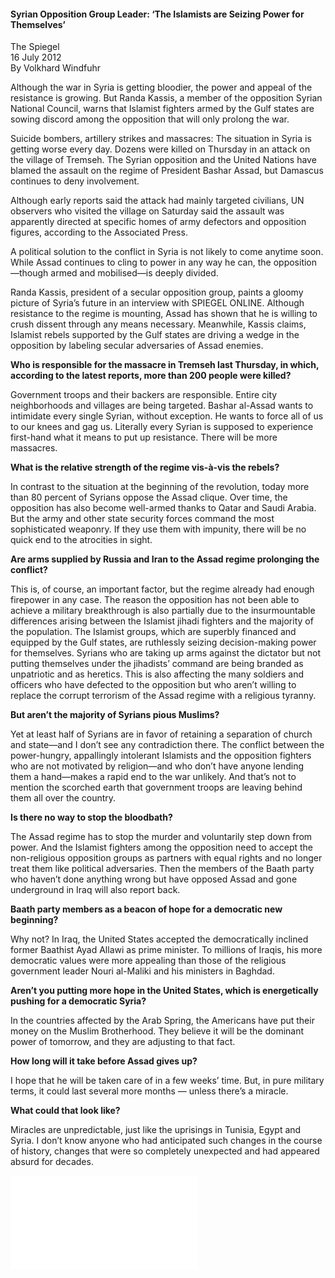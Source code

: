 <h4>Syrian Opposition Group Leader: ‘The Islamists are Seizing Power for Themselves’</h4>

The Spiegel  
16 July 2012  
By Volkhard Windfuhr  

Although the war in Syria is getting bloodier, the power and appeal of the resistance is growing. But Randa Kassis, a member of the opposition Syrian National Council, warns that Islamist fighters armed by the Gulf states are sowing discord among the opposition that will only prolong the war.

Suicide bombers, artillery strikes and massacres: The situation in Syria is getting worse every day. Dozens were killed on Thursday in an attack on the village of Tremseh. The Syrian opposition and the United Nations have blamed the assault on the regime of President Bashar Assad, but Damascus continues to deny involvement.

Although early reports said the attack had mainly targeted civilians, UN observers who visited the village on Saturday said the assault was apparently directed at specific homes of army defectors and opposition figures, according to the Associated Press.

A political solution to the conflict in Syria is not likely to come anytime soon. While Assad continues to cling to power in any way he can, the opposition—though armed and mobilised—is deeply divided.

Randa Kassis, president of a secular opposition group, paints a gloomy picture of Syria’s future in an interview with SPIEGEL ONLINE. Although resistance to the regime is mounting, Assad has shown that he is willing to crush dissent through any means necessary. Meanwhile, Kassis claims, Islamist rebels supported by the Gulf states are driving a wedge in the opposition by labeling secular adversaries of Assad enemies.

<b>Who is responsible for the massacre in Tremseh last Thursday, in which, according to the latest reports, more than 200 people were killed?</b>

Government troops and their backers are responsible. Entire city neighborhoods and villages are being targeted. Bashar al-Assad wants to intimidate every single Syrian, without exception. He wants to force all of us to our knees and gag us. Literally every Syrian is supposed to experience first-hand what it means to put up resistance. There will be more massacres.

<b>What is the relative strength of the regime vis-à-vis the rebels?</b>

In contrast to the situation at the beginning of the revolution, today more than 80 percent of Syrians oppose the Assad clique. Over time, the opposition has also become well-armed thanks to Qatar and Saudi Arabia. But the army and other state security forces command the most sophisticated weaponry. If they use them with impunity, there will be no quick end to the atrocities in sight.

<b>Are arms supplied by Russia and Iran to the Assad regime prolonging the conflict?</b>

This is, of course, an important factor, but the regime already had enough firepower in any case. The reason the opposition has not been able to achieve a military breakthrough is also partially due to the insurmountable differences arising between the Islamist jihadi fighters and the majority of the population. The Islamist groups, which are superbly financed and equipped by the Gulf states, are ruthlessly seizing decision-making power for themselves. Syrians who are taking up arms against the dictator but not putting themselves under the jihadists’ command are being branded as unpatriotic and as heretics. This is also affecting the many soldiers and officers who have defected to the opposition but who aren’t willing to replace the corrupt terrorism of the Assad regime with a religious tyranny.

<b>But aren’t the majority of Syrians pious Muslims?</b>

Yet at least half of Syrians are in favor of retaining a separation of church and state—and I don’t see any contradiction there. The conflict between the power-hungry, appallingly intolerant Islamists and the opposition fighters who are not motivated by religion—and who don’t have anyone lending them a hand—makes a rapid end to the war unlikely. And that’s not to mention the scorched earth that government troops are leaving behind them all over the country.

<b>Is there no way to stop the bloodbath?</b>

The Assad regime has to stop the murder and voluntarily step down from power. And the Islamist fighters among the opposition need to accept the non-religious opposition groups as partners with equal rights and no longer treat them like political adversaries. Then the members of the Baath party who haven’t done anything wrong but have opposed Assad and gone underground in Iraq will also report back.

<b>Baath party members as a beacon of hope for a democratic new beginning?</b>

Why not? In Iraq, the United States accepted the democratically inclined former Baathist Ayad Allawi as prime minister. To millions of Iraqis, his more democratic values were more appealing than those of the religious government leader Nouri al-Maliki and his ministers in Baghdad.

<b>Aren’t you putting more hope in the United States, which is energetically pushing for a democratic Syria?</b>

In the countries affected by the Arab Spring, the Americans have put their money on the Muslim Brotherhood. They believe it will be the dominant power of tomorrow, and they are adjusting to that fact.

<b>How long will it take before Assad gives up?</b>

I hope that he will be taken care of in a few weeks’ time. But, in pure military terms, it could last several more months — unless there’s a miracle.

<b>What could that look like?</b>

Miracles are unpredictable, just like the uprisings in Tunisia, Egypt and Syria. I don’t know anyone who had anticipated such changes in the course of history, changes that were so completely unexpected and had appeared absurd for decades.

![](100-Der%20Spiegel.pdf)
<p></p>
